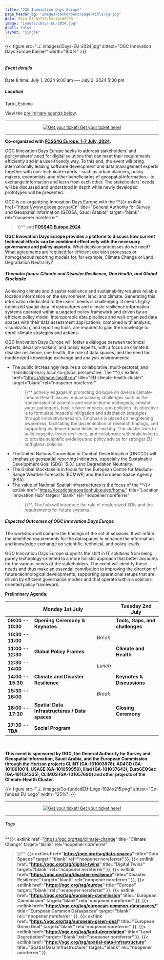 ```yaml
---
title: "OGC Innovation Days Europe"
page_header_bg: "images/background/page-title-bg.jpg"
date: 2024-03-01T13:53:24+02:00
image: "images/iDays-EU-2024.jpg"
draft: false
layout: "single"
---
```


{{< figure
    src="../../images/iDays-EU-2024.jpg"
    alttext="OGC Innovation Days Europe banner"
    width="100%"
    >}}
<br><br>
##### Event details

Date & time: July 1, 2024 9:00 am --- July 2, 2024 5:30 pm

##### Location

Tartu, Estonia

View the [preliminary agenda below](#agenda).

<hr>
<center>
    <a href="https://pretix.eu/foss4ge2024/tartu/"
        class="btn btn-primary btn-lg"
        target="blank" rel="noopener noreferrer"
        style="padding:32px;margin-top:30px;margin-bottom:30px">
        <img src="https://2024.europe.foss4g.org/images/icon/ticket.png" alt="Get your ticket!">
    <span>Get your ticket here!</span></a>
</center>
<hr>

**Co-organized with [FOSS4G Europe: 1-7 July,
2024](https://2024.europe.foss4g.org/).**

OGC Innovation Days Europe seeks to address stakeholders’ and policymakers’ need for digital solutions that can meet their requirements efficiently and in a user-friendly way. To this end, the event will bring internationally leading software development and data management experts together with non-technical experts – such as urban planners, policy makers, economists, and other beneficiaries of geospatial information – to exchange information and learn from each other. The stakeholders’ needs will be discussed and understood in depth while newly developed prototypes will be presented.

OGC is co-organizing Innovation Days Europe with the
**{{<
    extlink href="https://www.geosa.gov.sa/En"
    title="General Authority for Survey and Geospatial Information (GEOSA, Saudi Arabia)"
    target="blank"
    rel="noopener noreferrer"
>}}**
and [**FOSS4G Europe 2024**](https://2024.europe.foss4g.org/).

**OGC Innovation Days Europe provides a platform to discuss how current technical efforts can be combined effectively with the necessary governance and policy aspects.** What decision processes do we need? What agreements are required for efficient decision processes or homogeneous reporting models for, for example, Climate Change or Land Degradation Neutrality?

##### Thematic focus: Climate and Disaster Resilience, One Health, and Global Stocktake

Achieving climate and disaster resilience and sustainability requires reliable location information on the environment, land, and climate. Generating this information dedicated to the users’ needs is challenging. It needs highly optimized spatial data infrastructures and climate resilience information systems operated within a targeted policy framework and driven by an efficient policy model. Interoperable data pipelines and well-organized data spaces with their data assessment applications, combined with analysis, visualization, and reporting tools, are required to gain the knowledge to enroll climate strategies and actions.

OGC Innovation Days Europe will foster a dialogue between technical experts, decision-makers, and policy experts, with a focus on climate & disaster resilience, one health, the role of data spaces, and the need for modernized knowledge exchange and analysis environments:

-   The public increasingly requires a collaborative, multi-sectoral,
    and transdisciplinary local-to-global perspective. The
    **{{<
        extlink href="https://climate-health.eu"
        title="EU climate-health cluster"
        target="blank"
        rel="noopener noreferrer"
    >}}**
    actively engages in promoting dialogue on
    diverse climate-induced health issues, encompassing challenges such
    as the transmission of zoonotic and vector-borne pathogens, coastal
    water pathogens, heat-related impacts, and pollution. Its objective
    is to formulate impactful mitigation and adaptation strategies
    through innovative research. Emphasis is placed on heightening
    awareness, facilitating the dissemination of research findings, and
    supporting evidence-based decision-making. The cluster aims to build
    capacity, foster resilience, and collaborate with stakeholders to
    provide scientific evidence and policy advice for stronger EU and
    global policies.
-   The United Nations Convention to Combat Desertification (UNCCD) will
    emphasize geospatial reporting Indicators, especially the
    Sustainable Development Goal (SDG) 15.3.1 Land Degradation
    Neutrality.
-   The Global Stocktake is in focus for the European Centre for
    Medium-Range Weather Forecasts (ECMWF) and the European Space Agency
    (ESA). 
-   The value of National Spatial Infrastructures is the focus of the
    **{{<
        extlink href="https://locationinnovationhub.eu/en/home/"
        title="Location Innovation Hub"
        target="blank"
        rel="noopener noreferrer"
    >}}**.
    The hub will introduce the role of
    modernized SDIs and the requirements for future systems. 

##### Expected Outcomes of OGC Innovation Days Europe

The workshop will compile the findings of the set of sessions. It will
refine the identified requirements for the dataspaces to enhance the
information and knowledge exchange on scientific, technical, and policy
levels. 

OGC Innovation Days Europe supports the shift in IT solutions from being purely technology-oriented to a more holistic approach that better accounts for the various needs of the stakeholders. The event will identify these needs and thus make an essential contribution to improving the direction of future technological developments, supporting operational setups that are driven by efficient governance models and that operate within a solution-oriented policy framework.

<a name="agenda"></a>
**Preliminary Agenda**:

|                    | Monday 1st July                               |           | Tuesday 2nd July                |
|--------------------|-----------------------------------------------|-----------|---------------------------------|
|**09:00 -- 10:30**  |**Opening Ceremony & Keynotes**                |           |**Tools, Gaps, and challenges**  |
|**10:30 -- 11:00**  |                                               | _Break_   |                                 |
|**11:00 -- 12:30**  |**Global Policy Frames**                       |           |**Climate and Health**           |
|**12:30 -- 14:00**  |                                               | _Lunch_   |                                 |
|**14:00 -- 15:30**  |**Climate and Disaster Resilience**            |           |**Keynotes & Discussions**       |
|**15:30 -- 16:00**  |                                               | _Break_   |                                 |
|**16:00 -- 17:30**  |**Spatial Data Infrastructures / Data spaces** |           |**Closing Ceremony**             |
|**17:30 -- TBA**    |**Social Program**                             |           |                                 |

<br><br>
**This event is sponsored by OGC, the General Authority for Survey and
Geospatial Information, Saudi Arabia, and the European Commission
through the Horizon projects CLINT (GA-101003876), AD4GD (GA-101061001),
USAGE (GA-101059950), Iliad (GA-101037643), EuroGEOSec (GA-101134335),
CLIMOS (GA-101057690) and other projects of the Climate-Health
Cluster**.

{{< figure
    src="../../images/Co-fundedEU-Logo-1024x215.png"
    alttext="Co-funded EU Logo"
    width="25%"
    >}}

<hr>
<center>
    <a href="https://pretix.eu/foss4ge2024/tartu/"
        class="btn btn-primary btn-lg"
        target="blank" rel="noopener noreferrer"
        style="padding:32px;margin-top:30px;margin-bottom:30px">
        <img src="https://2024.europe.foss4g.org/images/icon/ticket.png" alt="Get your ticket!">
    <span>Get your ticket here!</span></a>
</center>
<hr>


###### Tags

**{{<
    extlink href="https://ogc.org/tag/climate-change"
    title="Climate Change"
    target="blank"
    rel="noopener noreferrer"
>}}**,
**{{<
    extlink href="https://ogc.org/tag/data-spaces"
    title="Data Spaces"
    target="blank"
    rel="noopener noreferrer"
>}}**,
**{{<
    extlink href="https://ogc.org/tag/digital-twins"
    title="Digital Twins"
    target="blank"
    rel="noopener noreferrer"
>}}**,
**{{<
    extlink href="https://ogc.org/tag/disaster-resilience"
    title="Disaster Resilience"
    target="blank"
    rel="noopener noreferrer"
>}}**,
**{{<
    extlink href="https://ogc.org/tag/europe"
    title="Europe"
    target="blank"
    rel="noopener noreferrer"
>}}**,
**{{<
    extlink href="https://ogc.org/tag/european-commission"
    title="European Commission"
    target="blank"
    rel="noopener noreferrer"
>}}**,
**{{<
    extlink href="https://ogc.org/tag/european-common-dataspaces/"
    title="European Common Dataspaces"
    target="blank"
    rel="noopener noreferrer"
>}}**,
**{{<
    extlink href="https://ogc.org/tag/european-green-deal"
    title="European Green Deal"
    target="blank"
    rel="noopener noreferrer"
>}}**,
**{{<
    extlink href="https://ogc.org/tag/land-degredation"
    title="Land Degredation"
    target="blank"
    rel="noopener noreferrer"
>}}**,
**{{<
    extlink href="https://ogc.org/tag/spatial-data-infrastructure"
    title="Spatial Data Infrastructure"
    target="blank"
    rel="noopener noreferrer"
>}}**
